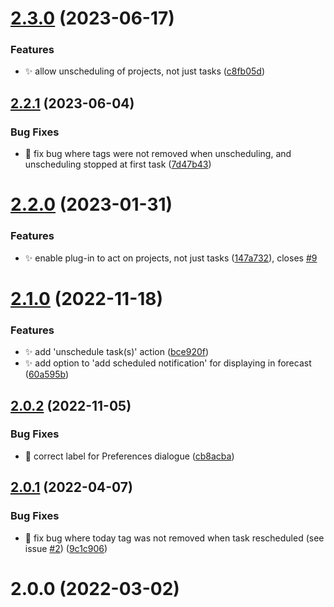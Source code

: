 # [2.3.0](https://github.com/ksalzke/scheduling-omnifocus-plugin/compare/v2.2.1...v2.3.0) (2023-06-17)


### Features

* :sparkles: allow unscheduling of projects, not just tasks ([c8fb05d](https://github.com/ksalzke/scheduling-omnifocus-plugin/commit/c8fb05dba5ac2188583baf5bd570f80ed7ae26d7))



## [2.2.1](https://github.com/ksalzke/scheduling-omnifocus-plugin/compare/v2.2.0...v2.2.1) (2023-06-04)


### Bug Fixes

* :bug: fix bug where tags were not removed when unscheduling, and unscheduling stopped at first task ([7d47b43](https://github.com/ksalzke/scheduling-omnifocus-plugin/commit/7d47b43d39a06f45f5e3f7706f06708711fa9b36))



# [2.2.0](https://github.com/ksalzke/scheduling-omnifocus-plugin/compare/v2.1.0...v2.2.0) (2023-01-31)


### Features

* :sparkles: enable plug-in to act on projects, not just tasks ([147a732](https://github.com/ksalzke/scheduling-omnifocus-plugin/commit/147a73296b663d4cc840a02d07c149a3f09847ea)), closes [#9](https://github.com/ksalzke/scheduling-omnifocus-plugin/issues/9)



# [2.1.0](https://github.com/ksalzke/scheduling-omnifocus-plugin/compare/v2.0.2...v2.1.0) (2022-11-18)


### Features

* :sparkles: add 'unschedule task(s)' action ([bce920f](https://github.com/ksalzke/scheduling-omnifocus-plugin/commit/bce920ff40ca0222aafbad7d6a5c4e51ffaefcc0))
* :sparkles: add option to 'add scheduled notification' for displaying in forecast ([60a595b](https://github.com/ksalzke/scheduling-omnifocus-plugin/commit/60a595b2809d333c2116d7db1d3288a8fcf60e63))



## [2.0.2](https://github.com/ksalzke/scheduling-omnifocus-plugin/compare/v2.0.1...v2.0.2) (2022-11-05)


### Bug Fixes

* :lipstick: correct label for Preferences dialogue ([cb8acba](https://github.com/ksalzke/scheduling-omnifocus-plugin/commit/cb8acba1d4dbc18567115e05c44d37fdb2d54f21))



## [2.0.1](https://github.com/ksalzke/scheduling-omnifocus-plugin/compare/v2.0.0...v2.0.1) (2022-04-07)


### Bug Fixes

* :bug: fix bug where today tag was not removed when task rescheduled (see issue [#2](https://github.com/ksalzke/scheduling-omnifocus-plugin/issues/2)) ([9c1c906](https://github.com/ksalzke/scheduling-omnifocus-plugin/commit/9c1c9066bb66e7788ec25e9c27071fb097beb0e4))



# 2.0.0 (2022-03-02)



